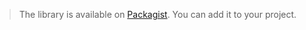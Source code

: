 <blockquote class="lang-specific PHP">
<p>The library is available on <a target="_blank" href="https://packagist.org/packages/breinify/brein-engine-api">Packagist</a>.
You can add it to your project.</p>
</blockquote>

>
